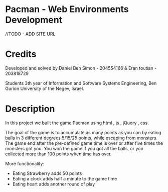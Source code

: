 # Pacman - Web Environments Development

//TODO - ADD SITE URL

# Credits
Developed and solved by Daniel Ben Simon - 204554166 & Eran toutian - 203818729

Students 3th year of Information and Software Systems Engineering, Ben Gurion University of the Negev, Israel.

# Description
In this project we built the game Pacman using html , js , jQuery , css.

The goal of the game is to accumulate as many points as you can by eating balls in 3 different degrees 5/15/25 points,
while escaping from monsters.
The game end after the pre-defined game time is over or after five times the monsters got you.
You won the game if you got all the balls, or you collected more than 100 points when time has over.

More functionality:
- Eating Strawberry adds 50 points
- Eating a clock adds half a minute to the game time
- Eating heart adds another round of play
